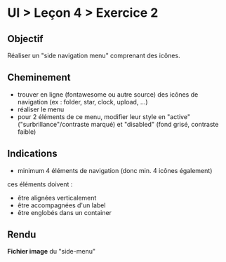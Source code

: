 # UI > Leçon 4 > Exercice 2

## Objectif
Réaliser un "side navigation menu" comprenant des icônes.

## Cheminement 
- trouver en ligne (fontawesome ou autre source) des icônes de navigation (ex : folder, star, clock, upload, ...)
- réaliser le menu
- pour 2 éléments de ce menu, modifier leur style en "active" ("surbrillance"/contraste marqué) et "disabled" (fond grisé, contraste faible)

## Indications
- minimum 4 éléments de navigation (donc min. 4 icônes également)

ces éléments doivent : 
- être alignées verticalement
- être accompagnées d'un label
- être englobés dans un container

## Rendu
**Fichier image** du "side-menu"
